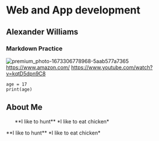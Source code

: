 # Web and App development
## Alexander Williams
### Markdown Practice
![premium_photo-1673306778968-5aab577a7365](https://github.com/user-attachments/assets/8000097a-da2b-481a-b3a7-c16358435c5d)
https://www.amazon.com/
https://www.youtube.com/watch?v=kqtD5dpn9C8

```
age = 17
print(age)
```




## About Me
<ul>**I like to hunt**
*I like to eat chicken*
</ul>
**I like to hunt**
*I like to eat chicken*
